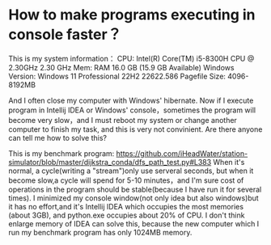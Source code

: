 
# How to make programs executing in console faster？

This is my system information：
CPU:    Intel(R) Core(TM) i5-8300H CPU @ 2.30GHz 2.30 GHz
Mem:    RAM 16.0 GB (15.9 GB Available)
Windows Version: Windows 11 Professional 22H2 22622.586
Pagefile Size: 4096-8192MB

And I often close my computer with Windows' hibernate.
Now if I execute program in Intellij IDEA or Windows' console，sometimes the program will become very slow，and I must reboot my system or change another computer to finish my task, and this is very not convinient.
Are there anyone can tell me how to solve this?

This is my benchmark program:
https://github.com/iHeadWater/station-simulator/blob/master/dijkstra_conda/dfs_path_test.py#L383
When it's normal, a cycle(writing a "stream")only use serveral seconds, but when it become slow,a cycle will spend for 5-10 minutes，and I'm sure cost of operations in the program should be stable(because I have run it for several times).
I minimized my console window(not only idea but also windows)but it has no effort,and it's Intellij IDEA which occupies the most memories (about 3GB), and python.exe occupies about 20% of CPU.
I don't think enlarge memory of IDEA can solve this, because the new computer which I run my benchmark program has only 1024MB memory.

        